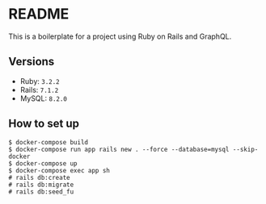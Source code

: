 # README

This is a boilerplate for a project using Ruby on Rails and GraphQL.

## Versions

- Ruby: `3.2.2`
- Rails: `7.1.2`
- MySQL: `8.2.0`

## How to set up

```shell:
$ docker-compose build
$ docker-compose run app rails new . --force --database=mysql --skip-docker
$ docker-compose up
$ docker-compose exec app sh
# rails db:create
# rails db:migrate
# rails db:seed_fu
```
